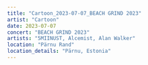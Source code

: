 ```yaml
---
title: "Cartoon_2023-07-07_BEACH GRIND 2023"
artist: "Cartoon"
date: 2023-07-07
concert: "BEACH GRIND 2023"
artists: "5MIINUST, Alcemist, Alan Walker"
location: "Pärnu Rand"
location_details: "Pärnu, Estonia"
---
```

